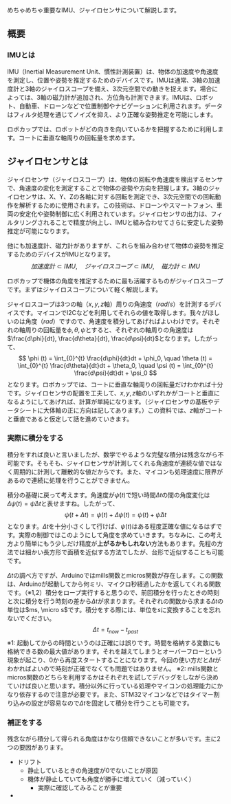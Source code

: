 めちゃめちゃ重要なIMU、ジャイロセンサについて解説します。

## 概要
### IMUとは
IMU（Inertial Measurement Unit、慣性計測装置）は、物体の加速度や角速度を測定し、位置や姿勢を推定するためのデバイスです。IMUは通常、3軸の加速度計と3軸のジャイロスコープを備え、3次元空間での動きを捉えます。場合によっては、3軸の磁力計が追加され、方位角も計測できます。IMUは、ロボット、自動車、ドローンなどで位置制御やナビゲーションに利用されます。データはフィルタ処理を通じてノイズを抑え、より正確な姿勢推定を可能にします。

ロボカップでは、ロボットがどの向きを向いているかを把握するために利用します。コートに垂直な軸周りの回転量を求めます。

## ジャイロセンサとは
ジャイロセンサ（ジャイロスコープ）は、物体の回転や角速度を検出するセンサで、角速度の変化を測定することで物体の姿勢や方向を把握します。3軸のジャイロセンサは、X、Y、Zの各軸に対する回転を測定でき、3次元空間での回転動作を解析するために使用されます。この技術は、ドローンやスマートフォン、車両の安定化や姿勢制御に広く利用されています。ジャイロセンサの出力は、フィルタリングされることで精度が向上し、IMUと組み合わせてさらに安定した姿勢推定が可能になります。

他にも加速度計、磁力計がありますが、これらを組み合わせて物体の姿勢を推定するためのデバイスがIMUとなります。
$$
加速度計 \subset IMU, \quad ジャイロスコープ \subset IMU, \quad 磁力計 \subset IMU
$$

ロボカップで機体の角度を推定するために最も活躍するものがジャイロスコープです。まずはジャイロスコープについて軽く解説します。

ジャイロスコープは3つの軸（$x,y,z$軸）周りの角速度（$rad/s$）を計測するデバイスです。マイコンでI2Cなどを利用してそれらの値を取得します。我々がほしいのは角度（$rad$）ですので、角速度を積分してあげればよいわけです。それぞれの軸周りの回転量を$\phi, \theta, \psi$とすると、それぞれの軸周りの角速度は$\frac{d\phi}{dt}, \frac{d\theta}{dt}, \frac{d\psi}{dt}$となります。したがって、
$$
\phi (t) = \int_{0}^{t} \frac{d\phi}{dt}dt + \phi_0, \quad \theta (t) = \int_{0}^{t} \frac{d\theta}{dt}dt + \theta_0, \quad \psi (t) = \int_{0}^{t} \frac{d\psi}{dt}dt + \psi_0
$$
となります。ロボカップでは、コートに垂直な軸周りの回転量だけわかれば十分です。ジャイロセンサの配置を工夫して、$x,y,z$軸のいずれかがコートと垂直になるようにしてあげれば、計算が単純になります。（ジャイロセンサの基板やデータシートに大体軸の正に方向は記してあります。）この資料では、$z$軸がコートと垂直であると仮定して話を進めていきます。


### 実際に積分をする
積分をすれば良いと言いましたが、数学でやるような完璧な積分は残念ながら不可能です。そもそも、ジャイロセンサが計測してくれる角速度が連続な値ではなく周期的に計測して離散的な値だからです。また、マイコンも処理速度に限界があるので連続に処理を行うことができません。

積分の基礎に戻って考えます。角速度が$\dot{\psi}(t)$で短い時間$\Delta t$の間の角度変化は$\Delta \psi(t) = \dot{\psi}\Delta t$と表せますね。したがって、
$$
\psi(t+\Delta t) = \psi(t) + \Delta \psi(t) = \psi(t) + \dot{\psi} \Delta t
$$となります。$\Delta t$を十分小さくして行けば、$\psi (t)$はある程度正確な値になるはずです。実際の制御ではこのようにして角度を求めていきます。ちなみに、この考え方より簡単にもう少しだけ精度が**上がるかもしれない**方法もあります。先程の方法では細かい長方形で面積を近似する方法でしたが、台形で近似することも可能です。

$\Delta t$の調べ方ですが、Arduinoではmills関数とmicros関数が存在します。この関数は、Arduinoが起動してから何ミリ、マイクロ秒経過したかを返してくれる関数です。（※1,2）積分をロープ実行すると思うので、前回積分を行ったときの時刻と次に積分を行う時刻の差から$\Delta t$が求まります。それぞれの関数から求まる$\Delta t$の単位は$ms, \micro s$です。積分をする際には、単位を$s$に変換することを忘れないでください。
$$
\Delta t = t_{now} - t_{past}
$$
※1: 起動してからの時間というのは正確には誤りです。時間を格納する変数にも格納できる数の最大値があります。それを越えてしまうとオーバーフローという現象が起こり、0から再度スタートすることになります。今回の使い方だと$\Delta t$がわかればよいので時刻が正確でなくても問題ではありません。
※2: mills関数とmicros関数のどちらを利用するかはそれぞれを試してデバッグをしながら決めていけば良いと思います。積分以外に行っている処理やマイコンの処理能力にかなり依存するので注意が必要です。また、STM32マイコンなどではタイマー割り込みの設定が容易なので$\Delta t$を固定して積分を行うことも可能です。

### 補正をする
残念ながら積分して得られる角度はかなり信頼できないことが多いです。主に2つの要因があります。
- ドリフト
	- 静止しているときの角速度が$0$でないことが原因
	- 機体が静止していても角度が勝手に増えていく（減っていく）
		- 実際に確認してみることが重要
- 